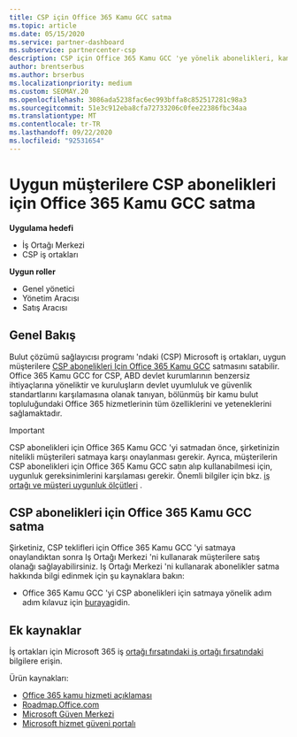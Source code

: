 ```yaml
---
title: CSP için Office 365 Kamu GCC satma
ms.topic: article
ms.date: 05/15/2020
ms.service: partner-dashboard
ms.subservice: partnercenter-csp
description: CSP için Office 365 Kamu GCC 'ye yönelik abonelikleri, kamu Birleşik Devletler kamu müşterilerine veya yüklenicilerine satmaya yönelik adımları ve gereksinimleri öğrenin.
author: brentserbus
ms.author: brserbus
ms.localizationpriority: medium
ms.custom: SEOMAY.20
ms.openlocfilehash: 3086ada5238fac6ec993bffa8c852517281c98a3
ms.sourcegitcommit: 51e3c912eba8cfa72733206c0fee22386fbc34aa
ms.translationtype: MT
ms.contentlocale: tr-TR
ms.lasthandoff: 09/22/2020
ms.locfileid: "92531654"
---
```

# <a name="sell-office-365-government-gcc-for-csp-subscriptions-to-qualified-customers"></a>Uygun müşterilere CSP abonelikleri için Office 365 Kamu GCC satma

**Uygulama hedefi**

- İş Ortağı Merkezi
- CSP iş ortakları

**Uygun roller**

- Genel yönetici
- Yönetim Aracısı
- Satış Aracısı

## <a name="overview"></a>Genel Bakış

Bulut çözümü sağlayıcısı programı 'ndaki (CSP) Microsoft iş ortakları, uygun müşterilere [CSP abonelikleri Için Office 365 Kamu GCC](https://www.microsoft.com/microsoft-365/partners/governmentforCSP) satmasını satabilir. Office 365 Kamu GCC for CSP, ABD devlet kurumlarının benzersiz ihtiyaçlarına yöneliktir ve kuruluşların devlet uyumluluk ve güvenlik standartlarını karşılamasına olanak tanıyan, bölünmüş bir kamu bulut topluluğundaki Office 365 hizmetlerinin tüm özelliklerini ve yeteneklerini sağlamaktadır. 

>[!IMPORTANT] 
>CSP abonelikleri için Office 365 Kamu GCC 'yi satmadan önce, şirketinizin nitelikli müşterileri satmaya karşı onaylanması gerekir. Ayrıca, müşterilerin CSP abonelikleri için Office 365 Kamu GCC satın alıp kullanabilmesi için, uygunluk gereksinimlerini karşılaması gerekir. Önemli bilgiler için bkz. [iş ortağı ve müşteri uygunluk ölçütleri](csp-gcc-validate.md) .


## <a name="sell-office-365-government-gcc-for-csp-subscriptions"></a>CSP abonelikleri için Office 365 Kamu GCC satma

Şirketiniz, CSP teklifleri için Office 365 Kamu GCC 'yi satmaya onaylandıktan sonra Iş Ortağı Merkezi 'ni kullanarak müşterilere satış olanağı sağlayabilirsiniz. Iş Ortağı Merkezi 'ni kullanarak abonelikler satma hakkında bilgi edinmek için şu kaynaklara bakın: 

-   Office 365 Kamu GCC 'yi CSP abonelikleri için satmaya yönelik adım adım kılavuz için [buraya](https://go.microsoft.com/fwlink/?linkid=2007323)gidin.  


## <a name="additional-resources"></a>Ek kaynaklar

İş ortakları için Microsoft 365 iş [ortağı fırsatındaki iş ortağı fırsatındaki](https://www.microsoft.com/microsoft-365/partners/governmentforCSP) bilgilere erişin.

Ürün kaynakları:

- [Office 365 kamu hizmeti açıklaması](/office365/servicedescriptions/office-365-platform-service-description/office-365-us-government/office-365-us-government)
- [Roadmap.Office.com](https://products.office.com/business/office-365-roadmap)
- [Microsoft Güven Merkezi](https://www.microsoft.com/TrustCenter/)
- [Microsoft hizmet güveni portalı](https://aka.ms/STP)